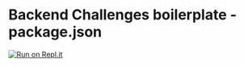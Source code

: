 # Backend Challenges boilerplate - package.json
[![Run on Repl.it](https://repl.it/badge/github/freeCodeCamp/boilerplate-npm)](https://boilerplate-npm.calamis.repl.co/)